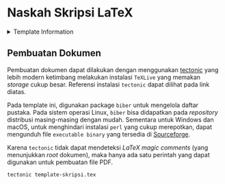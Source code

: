 # Naskah Skripsi LaTeX

<details>
<summary>Template Information</summary>

Template Naskah Skripsi dengan typesetting LaTeX untuk JTETI Universitas Gadjah Mada. Template ini merupakan hasil modifikasi dari versi pak Pekik Nurwantoro (FMIPA UGM) dan mas Yohan (JTETI UGM 2008).

Diedit dan digunakan untuk keperluan SKRIPSI SARJANA ILMU KOMPUTER.

Diunggah oleh:  
Gregorius Andito Herjuno  
ILMU KOMPUTER 2013  
UNIVERSITAS NEGERI JAKARTA  
3145136218

Modifikasi lebih lanjut oleh:  
MOCHAMMAD HANIF RAMADHAN  
ILMU KOMPUTER 2019  
UNIVERSITAS NEGERI JAKARTA

</details>

## Pembuatan Dokumen

Pembuatan dokumen dapat dilakukan dengan menggunakan [tectonic](https://github.com/tectonic-typesetting/tectonic) yang lebih modern
ketimbang melakukan instalasi `TeXLive` yang memakan _storage_ cukup besar. Referensi
instalasi `tectonic` dapat dilihat pada link diatas.

Pada template ini, digunakan package `biber` untuk mengelola daftar pustaka. Pada
sistem operasi Linux, `biber` bisa didapatkan pada _repository_ distribusi masing-masing
dengan mudah. Sementara untuk Windows dan macOS, untuk menghindari instalasi `perl`
yang cukup merepotkan, dapat mengunduh file `executable binary` yang tersedia di
[Sourceforge](https://sourceforge.net/projects/biblatex-biber/files/).

Karena `tectonic` tidak dapat mendeteksi _LaTeX magic comments_ (yang menunjukkan _root_ dokumen),
maka hanya ada satu perintah yang dapat digunakan untuk pembuatan file PDF.

```bash
tectonic template-skripsi.tex
```
